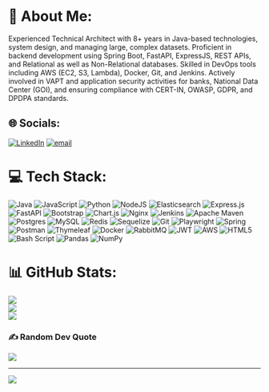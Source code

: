# 💫 About Me:
Experienced Technical Architect with 8+ years in Java-based technologies, system design, and managing large, complex datasets. Proficient in backend development using Spring Boot, FastAPI, ExpressJS, REST APIs, and Relational as well as Non-Relational databases. Skilled in DevOps tools including AWS (EC2, S3, Lambda), Docker, Git, and Jenkins. Actively involved in VAPT and application security activities for banks, National Data Center (GOI), and ensuring compliance with CERT-IN, OWASP, GDPR, and DPDPA standards.


## 🌐 Socials:
[![LinkedIn](https://img.shields.io/badge/LinkedIn-%230077B5.svg?logo=linkedin&logoColor=white)](https://linkedin.com/in/www.linkedin.com/in/swapnil-joshi-2335724b) [![email](https://img.shields.io/badge/Email-D14836?logo=gmail&logoColor=white)](mailto:swapnilrjoshi23@gmail.com) 

# 💻 Tech Stack:
![Java](https://img.shields.io/badge/java-%23ED8B00.svg?style=flat&logo=openjdk&logoColor=white) ![JavaScript](https://img.shields.io/badge/javascript-%23323330.svg?style=flat&logo=javascript&logoColor=%23F7DF1E) ![Python](https://img.shields.io/badge/python-3670A0?style=flat&logo=python&logoColor=ffdd54) ![NodeJS](https://img.shields.io/badge/node.js-6DA55F?style=flat&logo=node.js&logoColor=white) ![Elasticsearch](https://img.shields.io/badge/elasticsearch-%230377CC.svg?style=flat&logo=elasticsearch&logoColor=white) ![Express.js](https://img.shields.io/badge/express.js-%23404d59.svg?style=flat&logo=express&logoColor=%2361DAFB) ![FastAPI](https://img.shields.io/badge/FastAPI-005571?style=flat&logo=fastapi) ![Bootstrap](https://img.shields.io/badge/bootstrap-%238511FA.svg?style=flat&logo=bootstrap&logoColor=white) ![Chart.js](https://img.shields.io/badge/chart.js-F5788D.svg?style=flat&logo=chart.js&logoColor=white) ![Nginx](https://img.shields.io/badge/nginx-%23009639.svg?style=flat&logo=nginx&logoColor=white) ![Jenkins](https://img.shields.io/badge/jenkins-%232C5263.svg?style=flat&logo=jenkins&logoColor=white) ![Apache Maven](https://img.shields.io/badge/Apache%20Maven-C71A36?style=flat&logo=Apache%20Maven&logoColor=white) ![Postgres](https://img.shields.io/badge/postgres-%23316192.svg?style=flat&logo=postgresql&logoColor=white) ![MySQL](https://img.shields.io/badge/mysql-4479A1.svg?style=flat&logo=mysql&logoColor=white) ![Redis](https://img.shields.io/badge/redis-%23DD0031.svg?style=flat&logo=redis&logoColor=white) ![Sequelize](https://img.shields.io/badge/Sequelize-52B0E7?style=flat&logo=Sequelize&logoColor=white) ![Git](https://img.shields.io/badge/git-%23F05033.svg?style=flat&logo=git&logoColor=white) ![Playwright](https://img.shields.io/badge/-playwright-%232EAD33?style=flat&logo=playwright&logoColor=white) ![Spring](https://img.shields.io/badge/spring-%236DB33F.svg?style=flat&logo=spring&logoColor=white) ![Postman](https://img.shields.io/badge/Postman-FF6C37?style=flat&logo=postman&logoColor=white) ![Thymeleaf](https://img.shields.io/badge/Thymeleaf-%23005C0F.svg?style=flat&logo=Thymeleaf&logoColor=white) ![Docker](https://img.shields.io/badge/docker-%230db7ed.svg?style=flat&logo=docker&logoColor=white) ![RabbitMQ](https://img.shields.io/badge/rabbitmq-FF6600?style=flat&logo=rabbitmq&logoColor=white) ![JWT](https://img.shields.io/badge/JWT-black?style=flat&logo=JSON%20web%20tokens) ![AWS](https://img.shields.io/badge/AWS-%23FF9900.svg?style=flat&logo=amazon-aws&logoColor=white) ![HTML5](https://img.shields.io/badge/html5-%23E34F26.svg?style=flat&logo=html5&logoColor=white) ![Bash Script](https://img.shields.io/badge/bash_script-%23121011.svg?style=flat&logo=gnu-bash&logoColor=white) ![Pandas](https://img.shields.io/badge/pandas-%23150458.svg?style=flat&logo=pandas&logoColor=white) ![NumPy](https://img.shields.io/badge/numpy-%23013243.svg?style=flat&logo=numpy&logoColor=white)
# 📊 GitHub Stats:
![](https://github-readme-stats.vercel.app/api?username=swapj-00&theme=dark&hide_border=false&include_all_commits=false&count_private=false)<br/>
![](https://nirzak-streak-stats.vercel.app/?user=swapj-00&theme=dark&hide_border=false)<br/>
![](https://github-readme-stats.vercel.app/api/top-langs/?username=swapj-00&theme=dark&hide_border=false&include_all_commits=false&count_private=false&layout=compact)

### ✍️ Random Dev Quote
![](https://quotes-github-readme.vercel.app/api?type=horizontal&theme=radical)

---
[![](https://visitcount.itsvg.in/api?id=swapj-00&icon=0&color=0)](https://visitcount.itsvg.in)

<!-- Proudly created with GPRM ( https://gprm.itsvg.in ) -->

